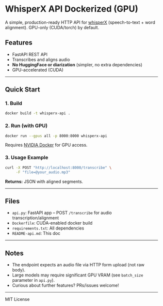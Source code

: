 # WhisperX API Dockerized (GPU)

A simple, production-ready HTTP API for [whisperX](https://github.com/m-bain/whisperX) (speech-to-text + word alignment). GPU-only (CUDA/torch) by default.

## Features

- FastAPI REST API
- Transcribes and aligns audio
- **No HuggingFace or diarization** (simpler, no extra dependencies)
- GPU-accelerated (CUDA)

---

## Quick Start

### 1. Build

```bash
docker build -t whisperx-api .
```

### 2. Run (with GPU)

```bash
docker run --gpus all -p 8000:8000 whisperx-api
```

Requires [NVIDIA Docker](https://docs.nvidia.com/datacenter/cloud-native/container-toolkit/latest/user-guide.html) for GPU access.

### 3. Usage Example

```bash
curl -X POST "http://localhost:8000/transcribe" \
     -F "file=@your_audio.mp3"
```

**Returns:** JSON with aligned segments.

---

## Files

- `api.py`: FastAPI app – POST `/transcribe` for audio transcription/alignment
- `Dockerfile`: CUDA-enabled docker build
- `requirements.txt`: All dependencies
- `README-api.md`: This doc

---

## Notes

- The endpoint expects an audio file via HTTP form upload (not raw body).
- Large models may require significant GPU VRAM (see `batch_size` parameter in `api.py`).
- Curious about further features? PRs/issues welcome!

---

MIT License
